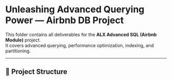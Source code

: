 # Unleashing Advanced Querying Power — Airbnb DB Project

This folder contains all deliverables for the **ALX Advanced SQL (Airbnb Module)** project.  
It covers advanced querying, performance optimization, indexing, and partitioning.

---

## 📂 Project Structure

